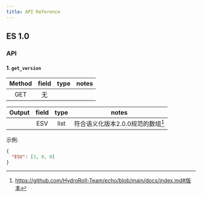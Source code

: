 ```yaml
---
title: API Reference
---
```


## ES 1.0

### API

#### 1. `get_version`

| Method | field | type | notes |
| :-: | :-: | :--: | :----: |
| GET | 无 | | |

| Output | field | type | notes |
| :-: | :-: | :--: | :----: |
|     | ESV  | list | 符合语义化版本2.0.0规范的数组[^1] |
[^1]: https://github.com/HydroRoll-Team/echo/blob/main/docs/index.md#版本

示例:

```json
{
  "ESV": [1, 0, 0]
}
```

